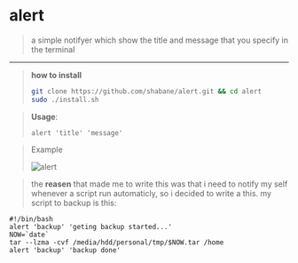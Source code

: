 # alert

> a simple notifyer which show the title and message that you specify in the terminal

---

> __how to install__
>
>```bash
>git clone https://github.com/shabane/alert.git && cd alert
>sudo ./install.sh
>```



> __Usage__:
>
>  ```alert 'title' 'message'```

> Example
> 
> ![alert](https://s4.uupload.ir/files/alert_82hb.gif)

> the __reasen__ that made me to write this was that i need to notify my self whenever a script run automaticly, so i decided to write a this.
> my script to backup is this:

```
#!/bin/bash
alert 'backup' 'geting backup started...'
NOW=`date`
tar --lzma -cvf /media/hdd/personal/tmp/$NOW.tar /home
alert 'backup' 'backup done'
